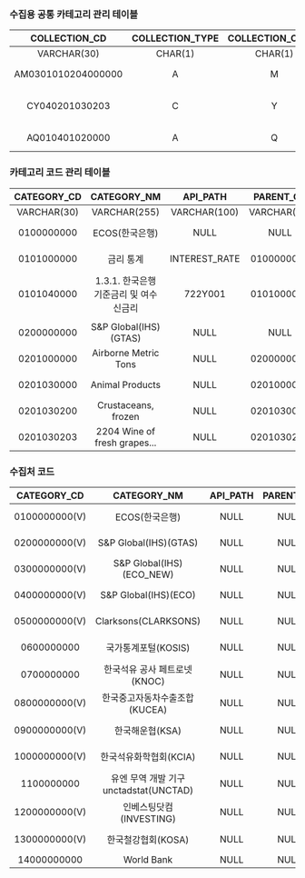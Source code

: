 ### 수집용 공통 카테고리 관리 테이블

|   COLLECTION_CD    | COLLECTION_TYPE | COLLECTION_CYCLE | DEPTH_LEVEL | SOURCE_CATEGORY_CD |                                   ACCESS_META                                   |     CREATED_AT      |     UPDATED_AT      |
| :----------------: | :-------------: | :--------------: | :---------: | :----------------: | :-----------------------------------------------------------------------------: | :-----------------: | :-----------------: |
|    VARCHAR(30)     |     CHAR(1)     |     CHAR(1)      |   CHAR(2)   |      CHAR(2)       |                                      TEXT                                       |      TIMESTAMP      |      TIMESTAMP      |
| AM0301010204000000 |        A        |        M         |     02      |         01         |                      http://api.do/INTEREST_RATE/722Y001/M                      | 2024-01-01 00:00:00 | 2024-01-01 00:00:00 |
|   CY040201030203   |        C        |        Y         |     04      |         02         | Airborne Metric Tons\|Animal Products\|Animal originated products\|2204 Wine... | 2024-01-01 00:00:00 | 2024-01-01 00:00:00 |
|   AQ010401020000   |        A        |        Q         |     01      |         04         |                            http://api2.do/a/b/c/d/Q                             | 2024-01-01 00:00:00 | 2024-01-01 00:00:00 |

### 카테고리 코드 관리 테이블

| CATEGORY_CD |         CATEGORY_NM          |   API_PATH    |  PARENT_CD  | DEPTH_LEVEL | LAST_DEPTH_YN |     CREATED_AT      |     UPDATED_AT      |
| :---------: | :--------------------------: | :-----------: | :---------: | :---------: | :-----------: | :-----------------: | :-----------------: |
| VARCHAR(30) |         VARCHAR(255)         | VARCHAR(100)  | VARCHAR(30) |   CHAR(2)   |    CHAR(2)    |      TIMESTAMP      |      TIMESTAMP      |
| 0100000000  |          ECOS(한국은행)          |     NULL      |    NULL     |     00      |       N       | 2024-01-01 00:00:00 | 2024-01-01 00:00:00 |
| 0101000000  |            금리 통계             | INTEREST_RATE | 0100000000  |     01      |       N       | 2024-01-01 00:00:00 | 2024-01-01 00:00:00 |
| 0101040000  |   1.3.1. 한국은행 기준금리 및 여수신금리   |    722Y001    | 0101000000  |     02      |       Y       | 2024-01-01 00:00:00 | 2024-01-01 00:00:00 |
|             |                              |               |             |             |               |                     |                     |
| 0200000000  |    S&P Global(IHS)(GTAS)     |     NULL      |    NULL     |     00      |       N       | 2024-01-01 00:00:00 | 2024-01-01 00:00:00 |
| 0201000000  |     Airborne Metric Tons     |     NULL      | 0200000000  |     01      |       N       | 2024-01-01 00:00:00 | 2024-01-01 00:00:00 |
| 0201030000  |       Animal Products        |     NULL      | 0201000000  |     02      |       N       | 2024-01-01 00:00:00 | 2024-01-01 00:00:00 |
| 0201030200  |     Crustaceans, frozen      |     NULL      | 0201030000  |     03      |       N       | 2024-01-01 00:00:00 | 2024-01-01 00:00:00 |
| 0201030203  | 2204 Wine of fresh grapes... |     NULL      | 0201030200  |     04      |       Y       | 2024-01-01 00:00:00 | 2024-01-01 00:00:00 |

### 수집처 코드
|  CATEGORY_CD  |          CATEGORY_NM           | API_PATH | PARENT_CD | DEPTH_LEVEL | LAST_DEPTH_YN |     CREATED_AT      |     UPDATED_AT      |
| :-----------: | :----------------------------: | :------: | :-------: | :---------: | :-----------: | :-----------------: | :-----------------: |
| 0100000000(V) |           ECOS(한국은행)           |   NULL   |   NULL    |     00      |       N       | 2024-01-01 00:00:00 | 2024-01-01 00:00:00 |
| 0200000000(V) |     S&P Global(IHS)(GTAS)      |   NULL   |   NULL    |     00      |       N       | 2024-01-01 00:00:00 | 2024-01-01 00:00:00 |
| 0300000000(V) |    S&P Global(IHS)(ECO_NEW)    |   NULL   |   NULL    |     00      |       N       | 2024-01-01 00:00:00 | 2024-01-01 00:00:00 |
| 0400000000(V) |      S&P Global(IHS)(ECO)      |   NULL   |   NULL    |     00      |       N       | 2024-01-01 00:00:00 | 2024-01-01 00:00:00 |
| 0500000000(V) |      Clarksons(CLARKSONS)      |   NULL   |   NULL    |     00      |       N       | 2024-01-01 00:00:00 | 2024-01-01 00:00:00 |
|  0600000000   |         국가통계포털(KOSIS)          |   NULL   |   NULL    |     00      |       N       | 2024-01-01 00:00:00 | 2024-01-01 00:00:00 |
|  0700000000   |       한국석유 공사 페트로넷(KNOC)       |   NULL   |   NULL    |     00      |       N       | 2024-01-01 00:00:00 | 2024-01-01 00:00:00 |
| 0800000000(V) |       한국중고자동차수출조합(KUCEA)       |   NULL   |   NULL    |     00      |       N       | 2024-01-01 00:00:00 | 2024-01-01 00:00:00 |
| 0900000000(V) |           한국해운협(KSA)           |   NULL   |   NULL    |     00      |       N       | 2024-01-01 00:00:00 | 2024-01-01 00:00:00 |
| 1000000000(V) |         한국석유화학협회(KCIA)         |   NULL   |   NULL    |     00      |       N       | 2024-01-01 00:00:00 | 2024-01-01 00:00:00 |
|  1100000000   | 유엔 무역 개발 기구 unctadstat(UNCTAD) |   NULL   |   NULL    |     00      |       N       | 2024-01-01 00:00:00 | 2024-01-01 00:00:00 |
| 1200000000(V) |       인베스팅닷컴(INVESTING)        |   NULL   |   NULL    |     00      |       N       | 2024-01-01 00:00:00 | 2024-01-01 00:00:00 |
| 1300000000(V) |          한국철강협회(KOSA)          |   NULL   |   NULL    |     00      |       N       | 2024-01-01 00:00:00 | 2024-01-01 00:00:00 |
|  14000000000  |           World Bank           |   NULL   |   NULL    |     00      |               |                     |                     |

